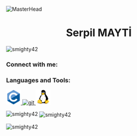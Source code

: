 ![MasterHead](https://cdn.pixabay.com/photo/2017/09/18/14/53/face-2761919_960_720.jpg)

<h1 align="center">Serpil MAYTİ</h1>
<p align="left"> <img src="https://komarev.com/ghpvc/?username=smighty42&label=Profile%20views&color=0e75b6&style=flat" alt="smighty42" /> </p>

<h3 align="left">Connect with me:</h3>
<p align="left">
</p>

<h3 align="left">Languages and Tools:</h3>
<p align="left"> <a href="https://www.cprogramming.com/" target="_blank" rel="noreferrer"> <img src="https://raw.githubusercontent.com/devicons/devicon/master/icons/c/c-original.svg" alt="c" width="40" height="40"/> </a> <a href="https://git-scm.com/" target="_blank" rel="noreferrer"> <img src="https://www.vectorlogo.zone/logos/git-scm/git-scm-icon.svg" alt="git" width="40" height="40"/> </a> <a href="https://www.linux.org/" target="_blank" rel="noreferrer"> <img src="https://raw.githubusercontent.com/devicons/devicon/master/icons/linux/linux-original.svg" alt="linux" width="40" height="40"/> </a> </p>

<p><img align="left" src="https://github-readme-stats.vercel.app/api/top-langs?username=smighty42&show_icons=true&locale=en&layout=compact" alt="smighty42" /></p>

<p>&nbsp;<img align="center" src="https://github-readme-stats.vercel.app/api?username=smighty42&show_icons=true&locale=en" alt="smighty42" /></p>

<p><img align="center" src="https://github-readme-streak-stats.herokuapp.com/?user=smighty42&" alt="smighty42" /></p>
